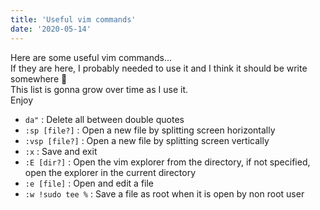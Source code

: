 ```yaml
---
title: 'Useful vim commands'
date: '2020-05-14'
---
```


Here are some useful vim commands...  
If they are here, I probably needed to use it and I think it should be write somewhere :tada:  
This list is gonna grow over time as I use it.  
Enjoy
  
* `da"` : Delete all between double quotes
* `:sp [file?]` : Open a new file by splitting screen horizontally
* `:vsp [file?]` : Open a new file by splitting screen vertically
* `:x` : Save and exit
* `:E [dir?]` : Open the vim explorer from the directory, if not specified, open the explorer in the current directory
* `:e [file]` : Open and edit a file
* `:w !sudo tee %` : Save a file as root when it is open by non root user